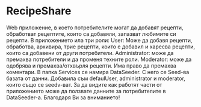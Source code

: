 # RecipeShare
Web приложение, в което потребителите могат да добавят рецепти, обработват
рецептите, които са добавяли, запазват любимите си рецепти.
В приложението ила три роли:
User: Може да добавя рецепти, обработва, архивира, трие рецепти, които е добавил и
харесва рецепти, които са добавени от други потребители.
Administrator: може да премахва потребители и да променя техните роли.
Moderator: може да одобрява и премахва/отхвърля рецепти. Има право да премахва
коментари.
В папка Services се намира DataSeeder.
С него се Seed-ва базата от данни.
Добавила съм defaulUser, administrator и moderator, които също се seedv-ват. За да видите
как работят части от приложението може да ползвате данните за потребителите в DataSeeder-a.
Благодаря Ви за вниманието!
